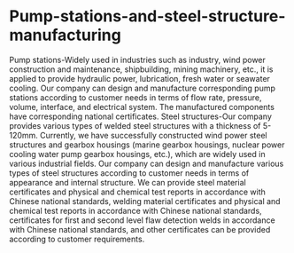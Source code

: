 # Pump-stations-and-steel-structure-manufacturing
Pump stations-Widely used in industries such as industry, wind power construction and maintenance, shipbuilding, mining machinery, etc., it is applied to provide hydraulic power, lubrication, fresh water or seawater cooling. Our company can design and manufacture corresponding pump stations according to customer needs in terms of flow rate, pressure, volume, interface, and electrical system. The manufactured components have corresponding national certificates.
Steel structures-Our company provides various types of welded steel structures with a thickness of 5-120mm. Currently, we have successfully constructed wind power steel structures and gearbox housings (marine gearbox housings, nuclear power cooling water pump gearbox housings, etc.), which are widely used in various industrial fields. Our company can design and manufacture various types of steel structures according to customer needs in terms of appearance and internal structure. We can provide steel material certificates and physical and chemical test reports in accordance with Chinese national standards, welding material certificates and physical and chemical test reports in accordance with Chinese national standards, certificates for first and second level flaw detection welds in accordance with Chinese national standards, and other certificates can be provided according to customer requirements.

